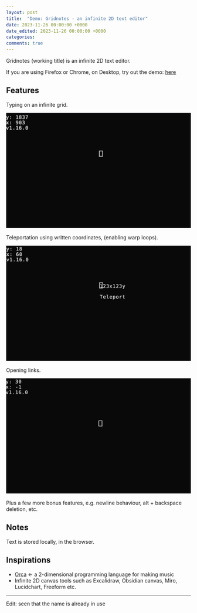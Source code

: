 ```yaml
---
layout: post
title:  "Demo: Gridnotes - an infinite 2D text editor"
date: 2023-11-26 00:00:00 +0000
date_edited: 2023-11-26 00:00:00 +0000
categories:
comments: true
---
```


Gridnotes (working title) is an infinite 2D text editor.

If you are using Firefox or Chrome, on Desktop, try out the demo: [here](https://gridnotes.io/v1/)

## Features

Typing on an infinite grid.

<p align="center">
<img 
    src="/assets/posts/gridnotes/gridnotes-1.gif"
    alt="Image showing typing on the grid"
/>
</p>

Teleportation using written coordinates, (enabling warp loops).
 
<p align="center">
<img 
    src="/assets/posts/gridnotes/teleport.gif"
    alt="Image showing teleporting using coordinates"
/>
</p>


Opening links.

<p align="center">
<img 
    src="/assets/posts/gridnotes/link.gif"
    alt="Image showing using links"
/>
</p>

Plus a few more bonus features, e.g. newline behaviour, alt + backspace deletion, etc.

## Notes

Text is stored locally, in the browser.

## Inspirations

- [Orca](https://wiki.xxiivv.com/site/orca.html) <- a 2-dimensional programming language for making music
- Infinite 2D canvas tools such as Excalidraw, Obsidian canvas, Miro, Lucidchart, Freeform etc.

--- 

Edit: seen that the name is already in use

